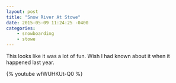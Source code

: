 ```yaml
---
layout: post
title: "Snow River At Stowe"
date: 2015-05-09 11:24:25 -0400
categories: 
    - snowboarding
    - stowe
---
```

This looks like it was a lot of fun. Wish I had known about it when it happened last year. 

{% youtube wfWUHKUt-Q0 %}
